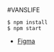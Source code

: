 #VANSLIFE

```
$ npm install
$ npm start
````


- [Figma]([https://scrimba.com/allcourses](https://www.figma.com/file/igDA2NiMDhoaIIAqm5EnTq/%23VanLife?type=design&node-id=0-1&mode=design))
